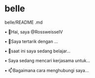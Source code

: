# belle
belle/README .md

• 👋Hai, saya @RossweisseIV

• 👀Saya tertarik dengan ...

• 🌱saat ini saya sedang belajar...

•️ Saya sedang mencari kerjasama untuk...

• 📫Bagaimana cara menghubungi saya...
